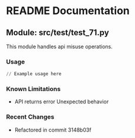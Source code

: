 # README Documentation

## Module: src/test/test_71.py

This module handles api misuse operations.

### Usage

```python
// Example usage here
```

### Known Limitations

- API returns error Unexpected behavior

### Recent Changes

- Refactored in commit 3148b03f

